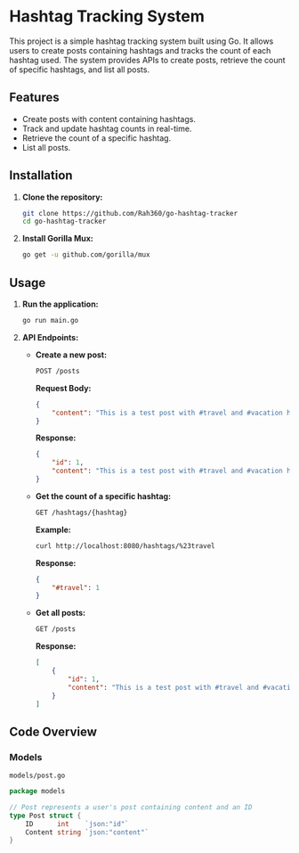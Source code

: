 # Hashtag Tracking System

This project is a simple hashtag tracking system built using Go. It allows users to create posts containing hashtags and tracks the count of each hashtag used. The system provides APIs to create posts, retrieve the count of specific hashtags, and list all posts.

## Features

- Create posts with content containing hashtags.
- Track and update hashtag counts in real-time.
- Retrieve the count of a specific hashtag.
- List all posts.

## Installation

1. **Clone the repository:**

    ```bash
    git clone https://github.com/Rah360/go-hashtag-tracker
    cd go-hashtag-tracker
    ```

2. **Install Gorilla Mux:**

    ```bash
    go get -u github.com/gorilla/mux
    ```

## Usage

1. **Run the application:**

    ```bash
    go run main.go
    ```

2. **API Endpoints:**

    - **Create a new post:**

        ```bash
        POST /posts
        ```

        **Request Body:**

        ```json
        {
            "content": "This is a test post with #travel and #vacation hashtags"
        }
        ```

        **Response:**

        ```json
        {
            "id": 1,
            "content": "This is a test post with #travel and #vacation hashtags"
        }
        ```

    - **Get the count of a specific hashtag:**

        ```bash
        GET /hashtags/{hashtag}
        ```

        **Example:**

        ```bash
        curl http://localhost:8080/hashtags/%23travel
        ```

        **Response:**

        ```json
        {
            "#travel": 1
        }
        ```

    - **Get all posts:**

        ```bash
        GET /posts
        ```

        **Response:**

        ```json
        [
            {
                "id": 1,
                "content": "This is a test post with #travel and #vacation hashtags"
            }
        ]
        ```

## Code Overview

### Models

`models/post.go`
```go
package models

// Post represents a user's post containing content and an ID
type Post struct {
    ID      int    `json:"id"`
    Content string `json:"content"`
}


